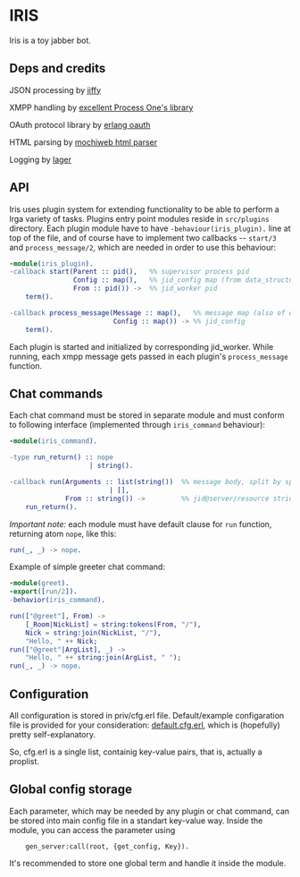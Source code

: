 IRIS
====

Iris is a toy jabber bot.

Deps and credits
----------------

JSON processing by [jiffy](https://github.com/davisp/jiffy)

XMPP handling by [excellent Process One's library](http://processone.github.com/exmpp/)

OAuth protocol library by [erlang oauth](https://github.com/tim/erlang-oauth)

HTML parsing by [mochiweb html parser](https://github.com/mochi/mochiweb)

Logging by [lager](https://github.com/basho/lager)

API
---

Iris uses plugin system for extending functionality to be able to perform a lrga variety of tasks.
Plugins entry point modules reside in `src/plugins` directory. Each plugin module have to have `-behaviour(iris_plugin).` line at top of the file, and of course have to implement two callbacks -- `start/3` and `process_message/2`, which are needed in order to use this behaviour:
```erlang
-module(iris_plugin).
-callback start(Parent :: pid(),   %% supervisor process pid
                Config :: map(),   %% jid_config map (from data_structures dir)
                From :: pid()) ->  %% jid_worker pid
    term().

-callback process_message(Message :: map(),   %% message map (also of data structures kind)
                          Config :: map()) -> %% jid_config
    term().
```
Each plugin is started and initialized by corresponding jid_worker.
While running, each xmpp message gets passed in each plugin's `process_message` function.

Chat commands
-------------

Each chat command must be stored in separate module and must conform to following interface (implemented through `iris_command` behaviour):
```erlang
-module(iris_command).

-type run_return() :: nope
                    | string().

-callback run(Arguments :: list(string())  %% message body, split by space character
                         | [],
              From :: string()) ->         %% jid@server/resource string
    run_return().
```
*Important note:* each module must have default clause for `run` function, returning atom `nope`, like this:
```erlang
run(_, _) -> nope.
```
Example of simple greeter chat command:
```erlang
-module(greet).
-export([run/2]).
-behavior(iris_command).

run(["@greet"], From) ->
    [_Room|NickList] = string:tokens(From, "/"),
    Nick = string:join(NickList, "/"),
    "Hello, " ++ Nick;
run(["@greet"|ArgList], _) ->
    "Hello, " ++ string:join(ArgList, " ");
run(_, _) -> nope.
```
Configuration
-------------

All configuration is stored in priv/cfg.erl file. Default/example configaration file is provided for your consideration: [default.cfg.erl](https://github.com/taptap/iris/blob/master/priv/default.cfg.erl), which is (hopefully) pretty self-explanatory.

So, cfg.erl is a single list, containig key-value pairs, that is, actually a proplist.

Global config storage
---------------------
Each parameter, which may be needed by any plugin or chat command, can be stored into main config file in a standart key-value way. Inside the module, you can access the parameter using

     	gen_server:call(root, {get_config, Key}).

It's recommended to store one global term and handle it inside the module.